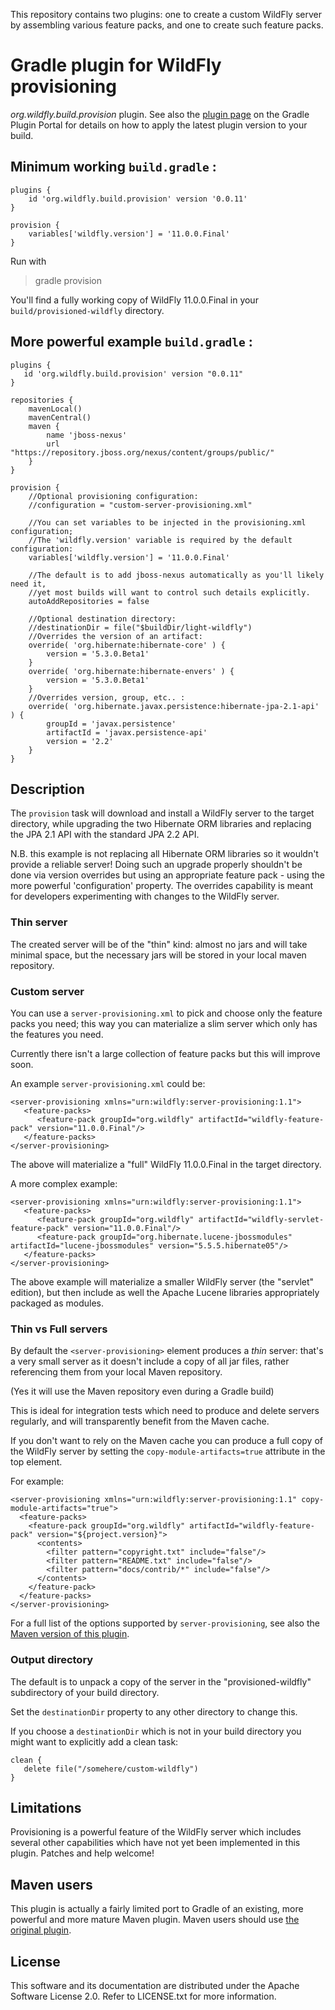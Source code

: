 This repository contains two plugins: one to create a custom WildFly server by assembling various feature packs, and one to create such feature packs.

# Gradle plugin for WildFly provisioning

*org.wildfly.build.provision* plugin. See also the [plugin page](https://plugins.gradle.org/plugin/org.wildfly.build.provision) on the Gradle Plugin Portal for details on how to apply the latest plugin version to your build.

## Minimum working `build.gradle` :

    plugins {
        id 'org.wildfly.build.provision' version '0.0.11'
    }
    
    provision {
        variables['wildfly.version'] = '11.0.0.Final'
    }

Run with

 > gradle provision

You'll find a fully working copy of WildFly 11.0.0.Final in your `build/provisioned-wildfly` directory.


## More powerful example `build.gradle` :

    plugins {
       id 'org.wildfly.build.provision' version "0.0.11"
    }

    repositories {
        mavenLocal()
        mavenCentral()
        maven {
            name 'jboss-nexus'
            url "https://repository.jboss.org/nexus/content/groups/public/"
        }
    }
    
    provision {
        //Optional provisioning configuration:
        //configuration = "custom-server-provisioning.xml"

        //You can set variables to be injected in the provisioning.xml configuration;
        //The 'wildfly.version' variable is required by the default configuration:
        variables['wildfly.version'] = '11.0.0.Final'

        //The default is to add jboss-nexus automatically as you'll likely need it,
        //yet most builds will want to control such details explicitly.
        autoAddRepositories = false
        
        //Optional destination directory:
        //destinationDir = file("$buildDir/light-wildfly")
        //Overrides the version of an artifact:
        override( 'org.hibernate:hibernate-core' ) {
            version = '5.3.0.Beta1'
        }
        override( 'org.hibernate:hibernate-envers' ) {
            version = '5.3.0.Beta1'
        }
        //Overrides version, group, etc.. :
        override( 'org.hibernate.javax.persistence:hibernate-jpa-2.1-api' ) {
            groupId = 'javax.persistence'
            artifactId = 'javax.persistence-api'
            version = '2.2'
        }
    }


## Description

The `provision` task will download and install a WildFly server to the target directory, while
upgrading the two Hibernate ORM libraries and replacing the JPA 2.1 API with the standard JPA 2.2 API.

N.B. this example is not replacing all Hibernate ORM libraries so it wouldn't provide a reliable server!
Doing such an upgrade properly shouldn't be done via version overrides but using an appropriate
feature pack - using the more powerful 'configuration' property.
The overrides capability is meant for developers experimenting with changes to the WildFly server.

### Thin server

The created server will be of the "thin" kind: almost no jars and will take minimal space,
but the necessary jars will be stored in your local maven repository.

### Custom server

You can use a `server-provisioning.xml` to pick and choose only the feature packs you need;
this way you can materialize a slim server which only has the features you need.

Currently there isn't a large collection of feature packs but this will improve soon.

An example `server-provisioning.xml` could be:

    <server-provisioning xmlns="urn:wildfly:server-provisioning:1.1">
       <feature-packs>
          <feature-pack groupId="org.wildfly" artifactId="wildfly-feature-pack" version="11.0.0.Final"/>
       </feature-packs>
    </server-provisioning>

The above will materialize a "full" WildFly 11.0.0.Final in the target directory.

A more complex example:

    <server-provisioning xmlns="urn:wildfly:server-provisioning:1.1">
       <feature-packs>
          <feature-pack groupId="org.wildfly" artifactId="wildfly-servlet-feature-pack" version="11.0.0.Final"/>
          <feature-pack groupId="org.hibernate.lucene-jbossmodules" artifactId="lucene-jbossmodules" version="5.5.5.hibernate05"/>
       </feature-packs>
    </server-provisioning>

The above example will materialize a smaller WildFly server (the "servlet" edition), but then
include as well the Apache Lucene libraries appropriately packaged as modules.

### Thin vs Full servers

By default the `<server-provisioning>` element produces a _thin_ server:
that's a very small server as it doesn't include a copy of all jar files,
rather referencing them from your local Maven repository.

(Yes it will use the Maven repository even during a Gradle build)

This is ideal for integration tests which need to produce and delete servers regularly,
and will transparently benefit from the Maven cache.

If you don't want to rely on the Maven cache you can produce a full copy
of the WildFly server by setting the `copy-module-artifacts=true` attribute
in the top element.

For example:

    <server-provisioning xmlns="urn:wildfly:server-provisioning:1.1" copy-module-artifacts="true">
      <feature-packs>
        <feature-pack groupId="org.wildfly" artifactId="wildfly-feature-pack" version="${project.version}">
          <contents>
            <filter pattern="copyright.txt" include="false"/>
            <filter pattern="README.txt" include="false"/>
            <filter pattern="docs/contrib/*" include="false"/>
          </contents>
        </feature-pack>
      </feature-packs>
    </server-provisioning>

For a full list of the options supported by `server-provisioning`, see also the
[Maven version of this plugin](https://github.com/wildfly/wildfly-build-tools/).

### Output directory

The default is to unpack a copy of the server in the "provisioned-wildfly" subdirectory of your build
directory.

Set the `destinationDir` property to any other directory to change this.

If you choose a `destinationDir` which is not in your build directory you might want to explicitly add a clean task:

    clean {
       delete file("/somehere/custom-wildfly")
    }

## Limitations

Provisioning is a powerful feature of the WildFly server which includes several other capabilities which have not
yet been implemented in this plugin.
Patches and help welcome!

## Maven users

This plugin is actually a fairly limited port to Gradle of an existing, more powerful and more mature Maven plugin.
Maven users should use [the original plugin](https://github.com/wildfly/wildfly-build-tools/).

## License

This software and its documentation are distributed under the Apache Software License 2.0.
Refer to LICENSE.txt for more information.

